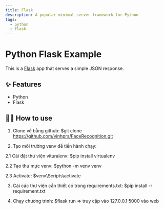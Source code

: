```yaml
---
title: Flask
description: A popular minimal server framework for Python
tags:
  - python
  - flask
---
```


# Python Flask Example

This is a [Flask](https://flask.palletsprojects.com/en/1.1.x/) app that serves a simple JSON response.

## ✨ Features

- Python
- Flask

## 💁‍♀️ How to use

1. Clone về bằng github: $git clone https://github.com/vinhprs/FaceRecognition.git

2. Tạo môi trường venv để tiến hành chạy: 

  2.1 Cài đặt thư viện vituralenv: $pip install virtualenv 
  
  2.2 Tạo thư mực venv: $python -m venv venv 
  
  2.3 Activate: $venv\Scripts\activate

3. Cài các thư viện cần thiết có trong requirements.txt: $pip install -r requirement.txt

4. Chạy chương trình: $flask run => truy cập vào 127.0.0.1:5000 vào web
